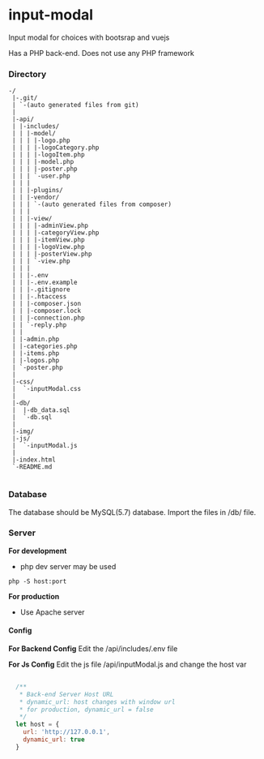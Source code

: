 # input-modal

Input modal for choices with bootsrap and vuejs

Has a PHP back-end. Does not use any PHP framework

### Directory
```
-/
 |-.git/
 | `-(auto generated files from git)
 |
 |-api/
 | |-includes/
 | | |-model/
 | | | |-logo.php
 | | | |-logoCategory.php
 | | | |-logoItem.php
 | | | |-model.php
 | | | |-poster.php
 | | | `-user.php
 | | |
 | | |-plugins/
 | | |-vendor/
 | | | `-(auto generated files from composer)
 | | |
 | | |-view/
 | | | |-adminView.php
 | | | |-categoryView.php
 | | | |-itemView.php
 | | | |-logoView.php
 | | | |-posterView.php
 | | | `-view.php
 | | |
 | | |-.env
 | | |-.env.example
 | | |-.gitignore
 | | |-.htaccess
 | | |-composer.json
 | | |-composer.lock
 | | |-connection.php
 | | `-reply.php
 | |
 | |-admin.php
 | |-categories.php
 | |-items.php
 | |-logos.php
 | `-poster.php
 |
 |-css/
 |  `-inputModal.css
 |
 |-db/
 |  |-db_data.sql
 |  `-db.sql
 |
 |-img/
 |-js/
 |  `-inputModal.js
 |
 |-index.html
 `-README.md
 
```

### Database

The database should be MySQL(5.7) database.
Import the files in /db/ file.

### Server
**For development**
- php dev server may be used
```
php -S host:port
```

**For production**
- Use Apache server


#### Config
**For Backend Config**
Edit the /api/includes/.env file 

**For Js Config**
Edit the js file /api/inputModal.js and change the host var
```javascript
  
  /**
   * Back-end Server Host URL
   * dynamic_url: host changes with window url
   * for production, dynamic_url = false
   */
  let host = {
    url: 'http://127.0.0.1',
    dynamic_url: true
  }
  
```

